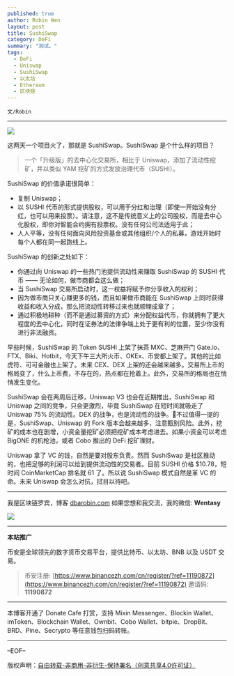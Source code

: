 ```yaml
---
published: true
author: Robin Wen
layout: post
title: SushiSwap
category: DeFi
summary: "测试。"
tags:
  - DeFi
  - Uniswap
  - SushiSwap
  - 以太坊
  - Ethereum
  - 区块链
---
```


`文/Robin`

***

![](https://cdn.dbarobin.com/jpc4820.png)

这两天一个项目火了，那就是 SushiSwap。SushiSwap 是个什么样的项目？

> 一个「升级版」的去中心化交易所，相比于 Uniswap，添加了流动性挖矿，并以类似 YAM 挖矿的方式发放治理代币（SUSHI）。

SushiSwap 的价值承诺很简单：

* 复制 Uniswap；
* 以 SUSHI 代币的形式提供股权，可以用于分红和治理（即使一开始没有分红，也可以用来投票）。请注意，这不是传统意义上的公司股权，而是去中心化股权，即你对智能合约拥有投票权。没有任何公司法适用于此；
* 人人平等，没有任何面向风险投资基金或其他组织/个人的私募，游戏开始时每个人都在同一起跑线上。

SushiSwap 的创新之处如下：

* 你通过向 Uniswap 的一些热门池提供流动性来赚取 SushiSwap 的 SUSHI 代币 —— 无论如何，做市商都会这么做；
* 当 SushiSwap 交易所启动时，这一权益将赋予你分享收入的权利；
* 因为做市商只关心赚更多的钱，而且如果做市商能在 SushiSwap 上同时获得收益和收入分成，那么把流动性转移过来也就顺理成章了；
* 通过积极地耕种（而不是通过募资的方式）来分配权益代币，你就拥有了更大程度的去中心化，同时在证券法的法律争端上处于更有利的位置，至少你没有进行非法融资。

早些时候，SushiSwap 的 Token SUSHI 上架了抹茶 MXC、芝麻开门 Gate.io、FTX、Biki、Hotbit，今天下午三大所火币、OKEx、币安都上架了。其他的比如虎符、可可金融也上架了。未来 CEX、DEX 上架的还会越来越多。交易所上币的格局变了，什么上币费，不存在的，热点都在抢着上。此外，交易所的格局也在悄悄发生变化。

SushiSwap 会在两周后迁移，Uniswap V3 也会在近期推出，SushiSwap 和 Uniswap 之间的竞争，只会更激烈，毕竟 SushiSwap 在短时间就吸走了 Uniswap 75% 的流动性。DEX 的战争，也是流动性的战争。不过值得一提的是，SushiSwap、Uniswap 的 Fork 版本会越来越多，注意甄别风险。此外，挖矿的成本也在剧增，小资金量挖矿必须把挖矿成本考虑进去。如果小资金可以考虑 BigONE 的机枪池，或者 Cobo 推出的 DeFi 挖矿理财。

Uniswap 拿了 VC 的钱，自然是要对股东负责。然而 SushiSwap 是社区推动的，也把足够的利润可以给到提供流动性的交易者。目前 SUSHI 价格 $10.78，短时间 CoinMarketCap 排名就 61 了。所以说 SushiSwap 模式自然是革 VC 的命。未来 Uniswap 会怎么对抗，拭目以待吧。

***

我是区块链罗宾，博客 [dbarobin.com](https://dbarobin.com/)
如果您想和我交流，我的微信: **Wentasy**

![](https://cdn.dbarobin.com/v4yywe2.png)

***

**本站推广**

币安是全球领先的数字货币交易平台，提供比特币、以太坊、BNB 以及 USDT 交易。

> 币安注册: [https://www.binancezh.com/cn/register/?ref=11190872](https://www.binancezh.com/cn/register/?ref=11190872)
> 邀请码: **11190872**

***

本博客开通了 Donate Cafe 打赏，支持 Mixin Messenger、Blockin Wallet、imToken、Blockchain Wallet、Ownbit、Cobo Wallet、bitpie、DropBit、BRD、Pine、Secrypto 等任意钱包扫码转账。

<center>
    <div class="--donate-button"
         data-button-id="f8b9df0d-af9a-460d-8258-d3f435445075"
    ></div>
</center>

***

–EOF–

版权声明：[自由转载-非商用-非衍生-保持署名（创意共享4.0许可证）](http://creativecommons.org/licenses/by-nc-nd/4.0/deed.zh)